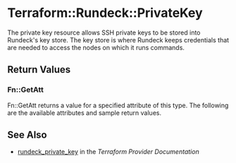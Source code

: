 # Terraform::Rundeck::PrivateKey

The private key resource allows SSH private keys to be stored into Rundeck's key store.
The key store is where Rundeck keeps credentials that are needed to access the nodes on which
it runs commands.

## Return Values

### Fn::GetAtt

Fn::GetAtt returns a value for a specified attribute of this type. The following are the available attributes and sample return values.

## See Also

* [rundeck_private_key](https://www.terraform.io/docs/providers/rundeck/r/private_key.html) in the _Terraform Provider Documentation_